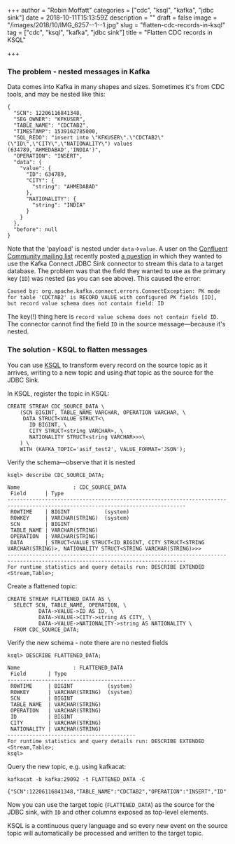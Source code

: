 +++
author = "Robin Moffatt"
categories = ["cdc", "ksql", "kafka", "jdbc sink"]
date = 2018-10-11T15:13:59Z
description = ""
draft = false
image = "/images/2018/10/IMG_6257--1--1.jpg"
slug = "flatten-cdc-records-in-ksql"
tag = ["cdc", "ksql", "kafka", "jdbc sink"]
title = "Flatten CDC records in KSQL"

+++

### The problem - nested messages in Kafka

Data comes into Kafka in many shapes and sizes. Sometimes it's from CDC tools, and may be nested like this: 

```
{
  "SCN": 12206116841348,
  "SEG_OWNER": "KFKUSER",
  "TABLE_NAME": "CDCTAB2",
  "TIMESTAMP": 1539162785000,
  "SQL_REDO": "insert into \"KFKUSER\".\"CDCTAB2\"(\"ID\",\"CITY\",\"NATIONALITY\") values (634789,'AHMEDABAD','INDIA')",
  "OPERATION": "INSERT",
  "data": {
    "value": {
      "ID": 634789,
      "CITY": {
        "string": "AHMEDABAD"
      },
      "NATIONALITY": {
        "string": "INDIA"
      }
    }
  },
  "before": null
}
```

Note that the 'payload' is nested under `data`->`value`. A user on the [Confluent Community mailing list](https://groups.google.com/forum/#!forum/confluent-platform) recently posted [a question](https://groups.google.com/d/msg/confluent-platform/vWle1i3TibI/a9sgDWzAAgAJ) in which they wanted to use the Kafka Connect JDBC Sink connector to stream this data to a target database. The problem was that the field they wanted to use as the primary key (`ID`) was nested (as you can see above). This caused the error: 

    Caused by: org.apache.kafka.connect.errors.ConnectException: PK mode for table 'CDCTAB2' is RECORD_VALUE with configured PK fields [ID], but record value schema does not contain field: ID

The key(!) thing here is `record value schema does not contain field ID`. The connector cannot find the field `ID` in the source message—because it's nested. 

### The solution - KSQL to flatten messages

You can use [KSQL](https://www.confluent.io/ksql) to transform every record on the source topic as it arrives, writing to a new topic and using _that_ topic as the source for the JDBC Sink. 

In KSQL, register the topic in KSQL: 

```
CREATE STREAM CDC_SOURCE_DATA \
    (SCN BIGINT, TABLE_NAME VARCHAR, OPERATION VARCHAR, \
     DATA STRUCT<VALUE STRUCT<\
       ID BIGINT, \
       CITY STRUCT<string VARCHAR>, \
       NATIONALITY STRUCT<string VARCHAR>>>\
    ) \
    WITH (KAFKA_TOPIC='asif_test2', VALUE_FORMAT='JSON');
```

Verify the schema—observe that it is nested

```
ksql> describe CDC_SOURCE_DATA;

Name                 : CDC_SOURCE_DATA
 Field      | Type
-------------------------------------------------------------------------------------------------------------------------------
 ROWTIME    | BIGINT           (system)
 ROWKEY     | VARCHAR(STRING)  (system)
 SCN        | BIGINT
 TABLE_NAME | VARCHAR(STRING)
 OPERATION  | VARCHAR(STRING)
 DATA       | STRUCT<VALUE STRUCT<ID BIGINT, CITY STRUCT<STRING VARCHAR(STRING)>, NATIONALITY STRUCT<STRING VARCHAR(STRING)>>>
-------------------------------------------------------------------------------------------------------------------------------
For runtime statistics and query details run: DESCRIBE EXTENDED <Stream,Table>;
```

Create a flattened topic: 

```
CREATE STREAM FLATTENED_DATA AS \
  SELECT SCN, TABLE_NAME, OPERATION, \
          DATA->VALUE->ID AS ID, \
          DATA->VALUE->CITY->string AS CITY, \
          DATA->VALUE->NATIONALITY->string AS NATIONALITY \
  FROM CDC_SOURCE_DATA;
```

Verify the new schema - note there are no nested fields

```
ksql> DESCRIBE FLATTENED_DATA;

Name                 : FLATTENED_DATA
 Field       | Type
-----------------------------------------
 ROWTIME     | BIGINT           (system)
 ROWKEY      | VARCHAR(STRING)  (system)
 SCN         | BIGINT
 TABLE_NAME  | VARCHAR(STRING)
 OPERATION   | VARCHAR(STRING)
 ID          | BIGINT
 CITY        | VARCHAR(STRING)
 NATIONALITY | VARCHAR(STRING)
-----------------------------------------
For runtime statistics and query details run: DESCRIBE EXTENDED <Stream,Table>;
ksql>
```

Query the new topic, e.g. using kafkacat: 

```
kafkacat -b kafka:29092 -t FLATTENED_DATA -C

{"SCN":12206116841348,"TABLE_NAME":"CDCTAB2","OPERATION":"INSERT","ID":634789,"CITY":"AHMEDABAD","NATIONALITY":"INDIA"}
```

Now you can use the target topic (`FLATTENED_DATA`) as the source for the JDBC sink, with `ID` and other columns exposed as top-level elements. 

KSQL is a continuous query language and so every new event on the source topic will automatically be processed and written to the target topic. 
